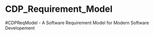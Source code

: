 # CDP_Requirement_Model
#CDPReqModel - A Software Requirement Model for Modern Software Developement

